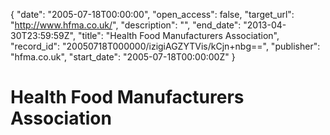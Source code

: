 {
  "date": "2005-07-18T00:00:00", 
  "open_access": false, 
  "target_url": "http://www.hfma.co.uk/", 
  "description": "", 
  "end_date": "2013-04-30T23:59:59Z", 
  "title": "Health Food Manufacturers Association", 
  "record_id": "20050718T000000/izigiAGZYTVis/kCjn+nbg==", 
  "publisher": "hfma.co.uk", 
  "start_date": "2005-07-18T00:00:00Z"
}

# Health Food Manufacturers Association

